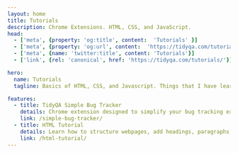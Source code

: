 ```yaml
---
layout: home
title: Tutorials
description: Chrome Extensions. HTML, CSS, and JavaScript.
head:
  - ['meta', {property: 'og:title', content:  'Tutorials' }]
  - ['meta', {property: 'og:url', content:  'https://tidyqa.com/tutorials/' }] 
  - ['meta', {name: 'twitter:title', content: 'Tutorials'}]
  - ['link', {rel: 'canonical', href: 'https://tidyqa.com/tutorials/'}]

hero:
  name: Tutorials
  tagline: Basics of HTML, CSS, and Javascript. Things that I have learned and I want to share.

features:
  - title: TidyQA Simple Bug Tracker
    details: Chrome extension designed to simplify your bug tracking experience while you browse the web.
    link: /simple-bug-tracker/
  - title: HTML Tutorial
    details: Learn how to structure webpages, add headings, paragraphs, links, images, and lists.
    link: /html-tutorial/
---
```


